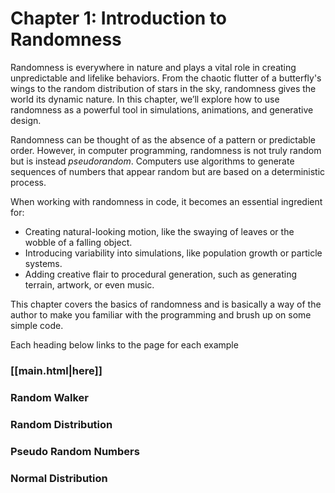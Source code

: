 # Chapter 1: Introduction to Randomness

Randomness is everywhere in nature and plays a vital role in creating unpredictable and lifelike behaviors. From the chaotic flutter of a butterfly's wings to the random distribution of stars in the sky, randomness gives the world its dynamic nature. In this chapter, we’ll explore how to use randomness as a powerful tool in simulations, animations, and generative design.

Randomness can be thought of as the absence of a pattern or predictable order. However, in computer programming, randomness is not truly random but is instead *pseudorandom*. Computers use algorithms to generate sequences of numbers that appear random but are based on a deterministic process.

When working with randomness in code, it becomes an essential ingredient for:

- Creating natural-looking motion, like the swaying of leaves or the wobble of a falling object.
- Introducing variability into simulations, like population growth or particle systems.
- Adding creative flair to procedural generation, such as generating terrain, artwork, or even music.

This chapter covers the basics of randomness and is basically a way of the author to make you familiar with the programming and brush up on some simple code.

Each heading below links to the page for each example 
### [[main.html|here]]


### Random Walker
### Random Distribution
### Pseudo Random Numbers
### Normal Distribution

